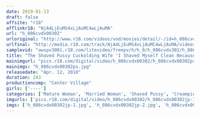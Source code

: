 ```yaml
---
date: 2019-01-13
draft: false
affsite: "r18"
afflinkr18: "NjA4LjEuMS4xLjAuMC4wLjAuMA"
url: "h_086cvdx00302"
urloriginal: "http://www.r18.com/videos/vod/movies/detail/-/id=h_086cvdx00302"
urlfinal: "http://media.r18.com/track/NjA4LjEuMS4xLjAuMC4wLjAuMA/videos/vod/movies/detail/-/id=h_086cvdx00302"
samplevid: "awspv3001.r18.com/litevideo/freepv/h/h_0/h_086cvdx302/h_086cvdx302_dmb_w.mp4"
title: "The Shaved Pussy Cuckolding Wife 'I Shaved Myself Clean Because I Knew I Was Seeing You Today. Please Give Me Plenty Of Creampie Cum In My Hairless Pussy...' 20 Ladies/4 Hours"
mainimgurl: "pics.r18.com/digital/video/h_086cvdx00302/h_086cvdx00302ps.jpg"
mainimgs: "h_086cvdx00302ps.jpg"
releasedate: "Apr. 12, 2018"
duration: 243
productioncomp: "Center Village"
girls: ['----']
categories: ['Mature Woman', 'Married Woman', 'Shaved Pussy', 'Creampie', 'Over 4 Hours', 'Hi-Def']
imgurls: ['pics.r18.com/digital/video/h_086cvdx00302/h_086cvdx00302jp-1.jpg', 'pics.r18.com/digital/video/h_086cvdx00302/h_086cvdx00302jp-2.jpg', 'pics.r18.com/digital/video/h_086cvdx00302/h_086cvdx00302jp-3.jpg', 'pics.r18.com/digital/video/h_086cvdx00302/h_086cvdx00302jp-4.jpg', 'pics.r18.com/digital/video/h_086cvdx00302/h_086cvdx00302jp-5.jpg', 'pics.r18.com/digital/video/h_086cvdx00302/h_086cvdx00302jp-6.jpg', 'pics.r18.com/digital/video/h_086cvdx00302/h_086cvdx00302jp-7.jpg', 'pics.r18.com/digital/video/h_086cvdx00302/h_086cvdx00302jp-8.jpg', 'pics.r18.com/digital/video/h_086cvdx00302/h_086cvdx00302jp-9.jpg', 'pics.r18.com/digital/video/h_086cvdx00302/h_086cvdx00302jp-10.jpg', 'pics.r18.com/digital/video/h_086cvdx00302/h_086cvdx00302jp-11.jpg', 'pics.r18.com/digital/video/h_086cvdx00302/h_086cvdx00302jp-12.jpg', 'pics.r18.com/digital/video/h_086cvdx00302/h_086cvdx00302jp-13.jpg', 'pics.r18.com/digital/video/h_086cvdx00302/h_086cvdx00302jp-14.jpg', 'pics.r18.com/digital/video/h_086cvdx00302/h_086cvdx00302jp-15.jpg', 'pics.r18.com/digital/video/h_086cvdx00302/h_086cvdx00302jp-16.jpg', 'pics.r18.com/digital/video/h_086cvdx00302/h_086cvdx00302jp-17.jpg', 'pics.r18.com/digital/video/h_086cvdx00302/h_086cvdx00302jp-18.jpg', 'pics.r18.com/digital/video/h_086cvdx00302/h_086cvdx00302jp-19.jpg', 'pics.r18.com/digital/video/h_086cvdx00302/h_086cvdx00302jp-20.jpg']
imgs: ['h_086cvdx00302jp-1.jpg', 'h_086cvdx00302jp-2.jpg', 'h_086cvdx00302jp-3.jpg', 'h_086cvdx00302jp-4.jpg', 'h_086cvdx00302jp-5.jpg', 'h_086cvdx00302jp-6.jpg', 'h_086cvdx00302jp-7.jpg', 'h_086cvdx00302jp-8.jpg', 'h_086cvdx00302jp-9.jpg', 'h_086cvdx00302jp-10.jpg', 'h_086cvdx00302jp-11.jpg', 'h_086cvdx00302jp-12.jpg', 'h_086cvdx00302jp-13.jpg', 'h_086cvdx00302jp-14.jpg', 'h_086cvdx00302jp-15.jpg', 'h_086cvdx00302jp-16.jpg', 'h_086cvdx00302jp-17.jpg', 'h_086cvdx00302jp-18.jpg', 'h_086cvdx00302jp-19.jpg', 'h_086cvdx00302jp-20.jpg']
---
```

